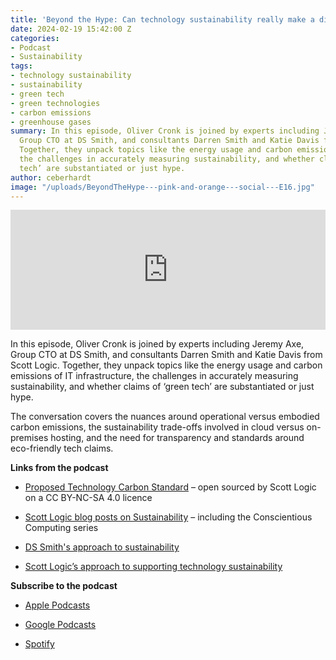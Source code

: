 ```yaml
---
title: 'Beyond the Hype: Can technology sustainability really make a difference?'
date: 2024-02-19 15:42:00 Z
categories:
- Podcast
- Sustainability
tags:
- technology sustainability
- sustainability
- green tech
- green technologies
- carbon emissions
- greenhouse gases
summary: In this episode, Oliver Cronk is joined by experts including Jeremy Axe,
  Group CTO at DS Smith, and consultants Darren Smith and Katie Davis from Scott Logic.
  Together, they unpack topics like the energy usage and carbon emissions of IT infrastructure,
  the challenges in accurately measuring sustainability, and whether claims of ‘green
  tech’ are substantiated or just hype.
author: ceberhardt
image: "/uploads/BeyondTheHype---pink-and-orange---social---E16.jpg"
---
```


<iframe title="Embed Player" src="https://play.libsyn.com/embed/episode/id/30015853/height/192/theme/modern/size/large/thumbnail/yes/custom-color/ffffff/time-start/00:00:00/playlist-height/200/direction/backward/download/yes/font-color/000000" height="192" width="100%" scrolling="no" allowfullscreen="" webkitallowfullscreen="true" mozallowfullscreen="true" oallowfullscreen="true" msallowfullscreen="true" style="border: none;"></iframe>

In this episode, Oliver Cronk is joined by experts including Jeremy Axe, Group CTO at DS Smith, and consultants Darren Smith and Katie Davis from Scott Logic. Together, they unpack topics like the energy usage and carbon emissions of IT infrastructure, the challenges in accurately measuring sustainability, and whether claims of ‘green tech’ are substantiated or just hype.

The conversation covers the nuances around operational versus embodied carbon emissions, the sustainability trade-offs involved in cloud versus on-premises hosting, and the need for transparency and standards around eco-friendly tech claims.

**Links from the podcast**

* [Proposed Technology Carbon Standard](https://www.techcarbonstandard.org/) – open sourced by Scott Logic on a CC BY-NC-SA 4.0 licence

* [Scott Logic blog posts on Sustainability](https://blog.scottlogic.com/category/sustainability.html) – including the Conscientious Computing series

* [DS Smith's approach to sustainability](https://www.dssmith.com/sustainability/sustainability-strategy)

* [Scott Logic’s approach to supporting technology sustainability](https://www.scottlogic.com/what-we-do/sustainable-software)

**Subscribe to the podcast**

* [Apple Podcasts](https://podcasts.apple.com/dk/podcast/beyond-the-hype/id1612265563)

* [Google Podcasts](https://podcasts.google.com/feed/aHR0cHM6Ly9mZWVkcy5saWJzeW4uY29tLzM5NTE1MC9yc3M?sa=X&ved=0CAMQ4aUDahcKEwjAxKuhz_v7AhUAAAAAHQAAAAAQAQ)

* [Spotify](https://open.spotify.com/show/2BlwBJ7JoxYpxU4GBmuR4x)